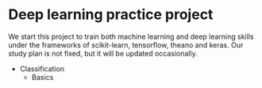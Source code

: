 # Deep learning practice project
We start this project to train both machine learning and deep learning skills under the frameworks of scikit-learn, tensorflow, theano and keras. Our study plan is not fixed, but it will be updated occasionally.

* Classification 
    * Basics
<!--    * Logistics
    * QDA and LDA
    * Naive Bayes model
    * Decision Tree
    * Perceptron
    * Support Vector Machine
    * Ensemble

* Neural network
    * Kernel Support Vector Machine
    * Basics
    * Theano package
    * Tensorflow package
    * Keras package
    * CNN-->